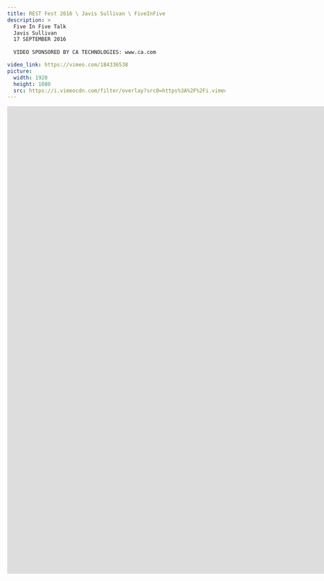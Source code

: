 ```yaml
---
title: REST Fest 2016 \ Javis Sullivan \ FiveInFive
description: >
  Five In Five Talk
  Javis Sullivan
  17 SEPTEMBER 2016
  
  VIDEO SPONSORED BY CA TECHNOLOGIES: www.ca.com

video_link: https://vimeo.com/184336538
picture:
  width: 1920
  height: 1080
  src: https://i.vimeocdn.com/filter/overlay?src0=https%3A%2F%2Fi.vimeocdn.com%2Fvideo%2F593749558_1920x1080.jpg&src1=http%3A%2F%2Ff.vimeocdn.com%2Fp%2Fimages%2Fcrawler_play.png
---
```

<iframe src="https://player.vimeo.com/video/184336538?title=0&byline=0&portrait=0&badge=0&autopause=0&player_id=0" width="1920" height="1080" frameborder="0" title="REST Fest 2016 \ Javis Sullivan \ FiveInFive" webkitallowfullscreen mozallowfullscreen allowfullscreen></iframe>